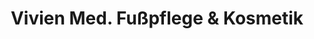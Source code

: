 ---
title: "Vivien Med. Fußpflege & Kosmetik"
url: /bietigheim-bissingen/vivien-med-fusspflege-und-kosmetik/
shop: Kosmetik
---